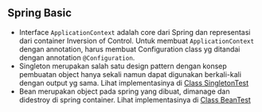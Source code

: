 ## Spring Basic

* Interface `ApplicationContext` adalah core dari Spring dan representasi dari container Inversion of Control. Untuk membuat `ApplicationContext` dengan annotation, harus membuat Configuration class yg ditandai dengan annotation `@Configuration`.
* Singleton merupakan salah satu design pattern dengan konsep pembuatan object hanya sekali namun dapat digunakan berkali-kali dengan output yg sama. Lihat implementasinya di [Class SingletonTest](https://github.com/ichwansh03/spring-basic/blob/main/src/test/java/com/ichwan/basic/SingletonTest.java)
* Bean merupakan object pada spring yang dibuat, dimanage dan didestroy di spring container. Lihat implementasinya di [Class BeanTest](https://github.com/ichwansh03/spring-basic/blob/main/src/test/java/com/ichwan/basic/BeanTest.java)